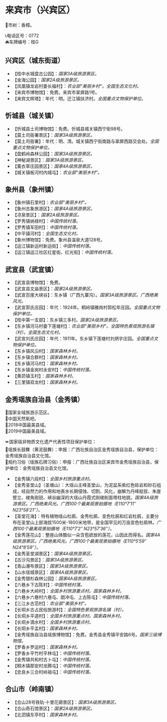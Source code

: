 # 来宾市（兴宾区）  
🌳市树：香樟。  
  
📞电话区号：0772  
🚘车牌编号：桂G  

## 兴宾区（城东街道）  
* 【桂中水城盘古公园】：*国家3A级旅游景区。*  
* 【金海公园】：*国家2A级旅游景区。*  
* 【凤凰镇龙岩村委长福村】：*农业部“美丽乡村”。全国生态文化村。*  
* 【来宾市博物馆】：免费。来宾市翠屏路1号。  
* 【来宾文辉塔】：年代：明。迁江镇扶济村。*全国重点文物保护单位。*  

## 忻城县（城关镇）  
* 【忻城县土司博物馆】：免费。忻城县城关镇西宁街98号。  
* 【莫土司衙署景区】：*国家3A级旅游景区。*  
* 【莫土司衙署】：年代：明、清。城关镇西宁街南路与翠屏西路交会处。*全国重点文物保护单位。*  
* 【盘鹤岭森林公园】：*国家3A级旅游景区。*  
* 【神秘湖景区】：*国家3A级旅游景区。*  
* 【薰衣草庄园景区】：*国家4A级旅游景区。*  
* 【城关镇板河村内城屯】：*农业部“美丽乡村”。*  

## 象州县（象州镇）  
* 【象州镇石里村】：*农业部“美丽乡村”。*  
* 【象州古象旅游区】：*国家4A级旅游景区。*  
* 【凉泉景区】：*国家2A级旅游景区。*  
* 【罗秀镇纳禄村】：*中国传统村落。*  
* 【罗秀镇军田村】：*中国传统村落。*  
* 【中平镇河村】：*全国生态文化村。*  
* 【象州博物馆】：免费。象州县温泉大道128号。  
* 【运江镇新运村新运街】：*中国传统村落。*  
* 【运江镇运江社区红星街、红光街】：*中国传统村落。*  

## 武宣县（武宣镇）  
* 【武宣县博物馆】：免费。  
* 【武宣县文庙景区】：*国家2A级旅游景区。*  
* 【武宣百崖大峡谷】：东乡镇（广西九寨沟）。*国家3A级旅游景区。广西绝美风光。*  
* 【武宣郭氏庄园】：年代：1924年。桐岭镇雅岗村郭松年庄园。*全国重点文物保护单位。*  
* 【桂中第一支部】：东乡镇三多村。*国家2A级旅游景区。*  
* 【东乡镇河马村委下莲塘村】：*农业部“美丽乡村”。全国特色景观旅游名镇（村）。全国生态文化村。*  
* 【武宣刘氏庄园】：年代：1911年。东乡镇下莲塘村刘炳宇庄园。*全国重点文物保护单位。*  
* 【东乡镇风沿村】：*国家森林乡村。*  
* 【东乡镇合群村】：*国家森林乡村。*  
* 【东乡镇河马村】：*国家森林乡村。*  
* 【东乡镇金岗村永安村】：*中国传统村落。*  
* 【黄茆镇玉村】：*国家森林乡村。*  
* 【三里镇双龙村】：*国家森林乡村。*  

## 金秀瑶族自治县（金秀镇）  
🚩国家全域旅游示范区。  
🚩中国天然氧吧。  
🏅2018中国最美县域。  
🏅2019中国最美县域。  
  
⏩国家级非物质文化遗产代表性项目保护单位：  
🔸瑶族长鼓舞（黄泥鼓舞）：申报：广西壮族自治区金秀瑶族自治县，保护单位：金秀瑶族自治县文化馆。    
🔸规约习俗（瑶族石牌习俗）：申报：广西壮族自治区来宾市金秀瑶族自治县，保护单位：金秀瑶族自治县文化馆。  

* 【金秀镇六段村】：*全国乡村旅游重点村。*  
* 【金秀圣堂山】（圣塘山）：大瑶山主峰圣堂山，为泥盆系紫红色砾岩和砂石组成，经自然力的作用和地表水长期侵蚀、切割、风化，崩解为丹峰挺拔、朱崖壁立、棱角刚锐、峡谷幽深的大瑶山丹霞式刚棱削面塔柱地貌。*国家4A级旅游景区。广西绝美风光。广西100个最美观景拍摄地（E110°7′11″ N23°58′21″）。*  
* 【圣堂花海】：特有植物瑶山杜鹃、金秀杜鹃、变色杜鹃和红岩杜鹃，主要分布在圣堂山上部海拔1500米-1800米地带，是全国罕见的万亩变色杜鹃林。*广西100个最美观景拍摄地（E110°7′2″ N23°57′36″）。*  
* 【金秀莲花山】：整座山体酷似一朵含苞欲放的莲花，山因此而得名。*国家4A级旅游景区。广西绝美风光。广西100个最美观景拍摄地（E110°5′59″ N24°8′59″）。*  
* 【金秀圣堂湖景区】：*国家4A级旅游景区。*  
* 【古沙沟景区】：*国家3A级旅游景区。*  
* 【青山瀑布景区】：*国家3A级旅游景区。*  
* 【山水瑶城景区】：*国家4A级旅游景区。*  
* 【金秀银杉森林公园】：*国家4A级旅游景区。*  
* 【六巷乡下古陈村】：*中国传统村落。*  
* 【六巷乡大岭村】：*全国乡村旅游重点村。国家森林乡村。*  
* 【六巷乡六巷村六巷屯、朗冲屯、上古陈屯】：*中国传统村落。*  
* 【三江乡古范村】：*农业部“美丽乡村”。*  
* 【长垌乡古占民俗旅游村】：*全国特色景观旅游名镇（村）。*  
* 【长垌乡平道村】：*全国乡村旅游重点村。国家森林乡村。*  
* 【长垌乡滴水村】：*全国乡村旅游重点村。*  
* 【长垌乡平孟村】：*国家森林乡村。*  
* 【金秀瑶族自治县瑶族博物馆】：免费。金秀县金秀镇平安路6号。*国家三级博物馆。*   
* 【罗香乡罗运村】：*国家森林乡村。*  
* 【罗香乡平竹村平林屯】：*中国传统村落。*  
* 【金秀镇共和村古卜屯】：*中国传统村落。*  
* 【桐木镇那安村龙腾屯】：*中国传统村落。*  
* 【忠良乡三合村岭祖屯】：*中国传统村落。*  

## 合山市（岭南镇）  
* 【合山28号铁轨·十里花廊景区】：*国家3A级旅游景区。*  
* 【合山奇石馆景区】：*国家2A级旅游景区。*  
* 【北泗镇东亭村】：*国家森林乡村。* 